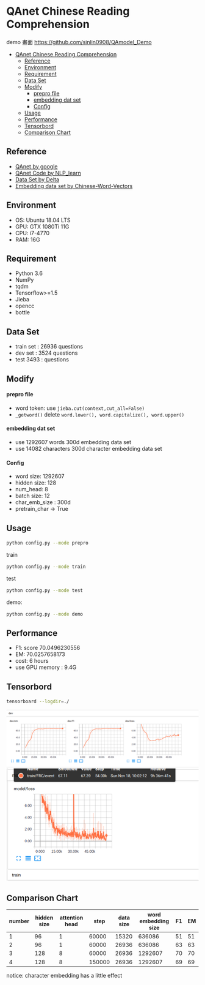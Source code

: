 # QAnet Chinese Reading Comprehension

demo 畫面 <https://github.com/sinlin0908/QAmodel_Demo>

- [QAnet Chinese Reading Comprehension](#qanet-chinese-reading-comprehension)
  - [Reference](#reference)
  - [Environment](#environment)
  - [Requirement](#requirement)
  - [Data Set](#data-set)
  - [Modify](#modify)
      - [prepro file](#prepro-file)
      - [embedding dat set](#embedding-dat-set)
      - [Config](#config)
  - [Usage](#usage)
  - [Performance](#performance)
  - [Tensorbord](#tensorbord)
  - [Comparison Chart](#comparison-chart)

## Reference

- [QAnet by google](https://arxiv.org/abs/1804.09541)
- [QAnet Code by NLP_learn](https://github.com/NLPLearn/QANet)
- [Data Set by Delta](https://github.com/DRCSolutionService/DRCD)
- [Embedding data set by Chinese-Word-Vectors](https://github.com/Embedding/Chinese-Word-Vectors)

## Environment

- OS: Ubuntu 18.04 LTS
- GPU: GTX 1080Ti 11G
- CPU: i7-4770
- RAM: 16G

## Requirement

- Python 3.6
- NumPy
- tqdm
- Tensorflow>=1.5
- Jieba
- opencc
- bottle

## Data Set

- train set : 26936 questions
- dev set : 3524 questions
- test 3493 : questions

## Modify

#### prepro file

- word token: use `jieba.cut(context,cut_all=False)`
- `_getword()` delete `word.lower(), word.capitalize(), word.upper()`

#### embedding dat set

- use 1292607 words 300d embedding data set
- use 14082 characters 300d character embedding data set

#### Config

- word size: 1292607
- hidden size: 128
- num_head: 8
- batch size: 12
- char_emb_size : 300d
- pretrain_char -> True

## Usage

```bash
python config.py --mode prepro
```

train

```bash
python config.py --mode train
```

test

```bash
python config.py --mode test
```

demo:

```bash
python config.py --mode demo
```

## Performance

- F1: score 70.0496230556
- EM: 70.0257658173
- cost: 6 hours
- use GPU memory : 9.4G

## Tensorbord

```bash
tensorboard --logdir=./
```

![dev](img/dev_tensorboard.png)
![loss](img/loss.png)

## Comparison Chart

| number | hidden size | attention head | step | data size | word embedding size | F1  | EM  |
| ------ | ----------- | -------------- | ------ | --------- | ------------------- | --- | --- |
| 1      | 96          | 1              | 60000  | 15320     | 636086              | 51  | 51  |
| 2      | 96          | 1              | 60000  | 26936     | 636086              | 63  | 63  |
| 3      | 128         | 8              | 60000  | 26936     | 1292607             | 70  | 70  |
| 4      | 128         | 8              | 150000 | 26936     | 1292607             | 69  | 69  |

notice: character embedding has a little effect

